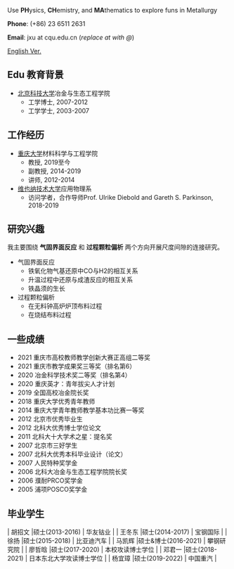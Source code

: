 Use **PH**ysics, **CH**emistry, and **MA**thematics to explore funs in Metallurgy

**Phone**: (+86) 23 6511 2631

**Email**: jxu at cqu.edu.cn (_replace at with @_)

[English Ver.](./index.html)

## Edu 教育背景

- <a href="https://www.ustb.edu.cn/">北京科技大学</a>冶金与生态工程学院
  - 工学博士, 2007-2012
  - 工学学士, 2003-2007

## 工作经历

- <a href="https://www.cqu.edu.cn/">重庆大学</a>材料科学与工程学院
  - 教授, 2019至今
  - 副教授, 2014-2019
  - 讲师, 2012-2014
- <a href="http://www.tuwien.ac.at/">维也纳技术大学</a>应用物理系
  - 访问学者，合作导师Prof. Ulrike Diebold and Gareth S. Parkinson, 2018-2019

## 研究兴趣

我主要围绕 **气固界面反应** 和 **过程颗粒偏析** 两个方向开展尺度间隙的连接研究。

- 气固界面反应
  - 铁氧化物气基还原中CO与H2的相互关系
  - 升温过程中还原与成渣反应的相互关系
  - 铁晶须的生长
- 过程颗粒偏析
  - 在无料钟高炉炉顶布料过程
  - 在烧结布料过程

## 一些成绩
*   2021  重庆市高校教师教学创新大赛正高组二等奖 
*   2021  重庆市教学成果奖三等奖（排名第6） 
*   2020  冶金科学技术奖二等奖（排名第4）
*   2020  重庆英才：青年拔尖人才计划
*   2019  全国高校冶金院长奖
*   2018  重庆大学优秀青年教师
*   2014  重庆大学青年教师教学基本功比赛一等奖
*   2012  北京市优秀毕业生
*   2012  北科大优秀博士学位论文
*   2011  北科大十大学术之星：提名奖
*   2007  北京市三好学生
*   2007  北科大优秀本科毕业设计（论文）
*   2007  人民特种奖学金
*   2006  北科大冶金与生态工程学院院长奖
*   2006  濮耐PRCO奖学金
*   2005  浦项POSCO奖学金

## 毕业学生

| 胡招文 |硕士(2013-2016)    | 华友钴业 |
| 王冬东 |硕士(2014-2017) | 宝钢国际 | 
| 徐扬 |硕士(2015-2018)       | 比亚迪汽车 | 
| 马凯辉 |硕士&博士(2016-2021)     | 攀钢研究院 |
| 廖哲晗 |硕士(2017-2020)     | 本校攻读博士学位 |
| 邓君一 |硕士(2018-2021)    | 日本东北大学攻读博士学位 |
| 杨宜璋 |硕士(2019-2022)     | 中国重汽 |
